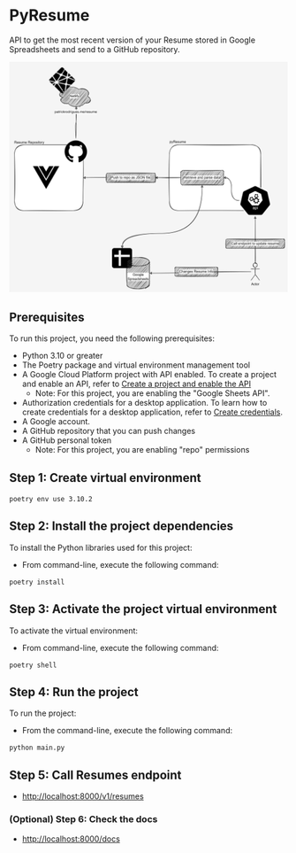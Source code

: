 # PyResume
API to get the most recent version of your Resume stored in Google Spreadsheets and send to a GitHub repository. 

![Project Diagram](docs/diagram.png)

## Prerequisites

To run this project, you need the following prerequisites:
- Python 3.10 or greater
- The Poetry package and virtual environment management tool
- A Google Cloud Platform project with API enabled. To create a project and enable an API, refer to [Create a project and enable the API](https://developers.google.com/workspace/guides/create-project)
  - Note: For this project, you are enabling the "Google Sheets API".
- Authorization credentials for a desktop application. To learn how to create credentials for a desktop application, refer to [Create credentials](https://developers.google.com/workspace/guides/create-credentials).
- A Google account.
- A GitHub repository that you can push changes
- A GitHub personal token
  - Note: For this project, you are enabling "repo" permissions


## Step 1: Create virtual environment
```shell
poetry env use 3.10.2
```

## Step 2: Install the project dependencies
To install the Python libraries used for this project:
- From command-line, execute the following command:
```shell
poetry install
```

## Step 3: Activate the project virtual environment
To activate the virtual environment:
- From command-line, execute the following command:
```shell
poetry shell
```

## Step 4: Run the project
To run the project:
- From the command-line, execute the following command:
```shell
python main.py
```

## Step 5: Call Resumes endpoint
- [http://localhost:8000/v1/resumes](http://localhost:8000/v1/resumes)


### (Optional) Step 6: Check the docs
- [http://localhost:8000/docs](http://localhost:8000/docs)
